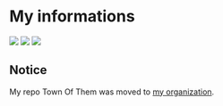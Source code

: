 # My informations

<img src='https://github-readme-streak-stats.herokuapp.com/?user=JieGeLovesDengDuaLang&theme=blue-green' />

<span>

  <img src='https://github-readme-stats.vercel.app/api?username=JieGeLovesDengDuaLang&show_icons=true&theme=github_dark' />

  <img src='https://github-readme-stats.vercel.app/api/top-langs/?username=JieGeLovesDengDuaLang&layout=compact' />

</span>

## Notice
My repo Town Of Them was moved to [my organization](https://github.com/TownOfThemAU/).
